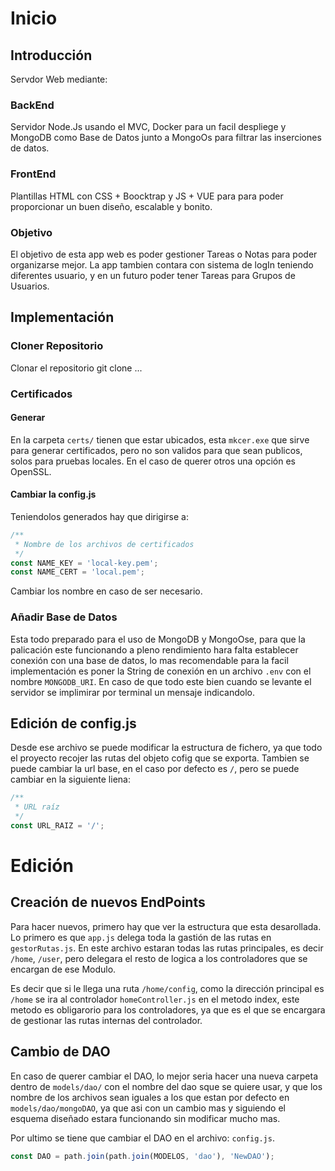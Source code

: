 # Inicio
## Introducción
Servdor Web mediante:

### BackEnd
Servidor Node.Js usando el MVC, Docker para un facil despliege y MongoDB como Base de Datos junto a MongoOs para filtrar las inserciones de datos.

### FrontEnd
Plantillas HTML con CSS + Boocktrap y JS + VUE para para poder proporcionar un buen diseño, escalable y bonito. 

### Objetivo
El objetivo de esta app web es poder gestioner Tareas o Notas para poder organizarse mejor.
La app tambien contara con sistema de logIn teniendo diferentes usuario, y en un futuro poder tener Tareas para Grupos de Usuarios.

## Implementación
### Cloner Repositorio
Clonar el repositorio git clone ...

### Certificados
#### Generar
En la carpeta `certs/` tienen que estar ubicados, esta `mkcer.exe` que sirve para generar certificados, pero no son validos para que sean publicos, solos para pruebas locales.
En el caso de querer otros una opción es OpenSSL.

#### Cambiar la config.js
Teniendolos generados hay que dirigirse a:
```js
/**
 * Nombre de los archivos de certificados
 */
const NAME_KEY = 'local-key.pem';
const NAME_CERT = 'local.pem';
```
Cambiar los nombre en caso de ser necesario.

### Añadir Base de Datos
Esta todo preparado para el uso de MongoDB y MongoOse, para que la palicación este funcionando a pleno rendimiento hara falta establecer conexión con una base de datos, lo mas recomendable para la facil implementación es poner la String de conexión en un archivo `.env` con el nombre `MONGODB_URI`.
En caso de que todo este bien cuando se levante el servidor se implimirar por terminal un mensaje indicandolo.


## Edición de config.js
Desde ese archivo se puede modificar la estructura de fichero, ya que todo el proyecto recojer las rutas del objeto cofig que se exporta.
Tambien se puede cambiar la url base, en el caso por defecto es `/`, pero se puede cambiar en la siguiente liena:
```js
/**
 * URL raíz
 */
const URL_RAIZ = '/';
```

# Edición
## Creación de nuevos EndPoints
Para hacer nuevos, primero hay que ver la estructura que esta desarollada.
Lo primero es que `app.js` delega toda la gastión de las rutas en `gestorRutas.js`.
En este archivo estaran todas las rutas principales, es decir `/home`, `/user`, pero delegara el resto de logica a los controladores que se encargan de ese Modulo.

Es decir que si le llega una ruta `/home/config`, como la dirección principal es `/home` se ira al controlador `homeController.js` en el metodo index, este metodo es obligarorio para los controladores, ya que es el que se encargara de gestionar las rutas internas del controlador.

## Cambio de DAO
En caso de querer cambiar el DAO, lo mejor seria hacer una nueva carpeta dentro de `models/dao/` con el nombre del dao sque se quiere usar, y que los nombre de los archivos sean iguales a los que estan por defecto en `models/dao/mongoDAO`, ya que asi con un cambio mas y siguiendo el esquema diseñado estara funcionando sin modificar mucho mas.

Por ultimo se tiene que cambiar el DAO en el archivo: `config.js`.
```js
const DAO = path.join(path.join(MODELOS, 'dao'), 'NewDAO');
```

